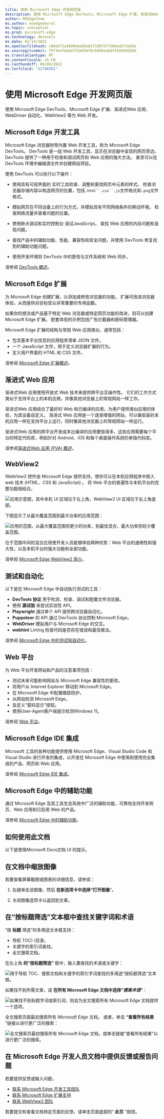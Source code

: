 ```yaml
---
title: 使用 Microsoft Edge 开发网页版
description: 使用 Microsoft Edge DevTools、Microsoft Edge 扩展、渐进式Web 应用、WebDriver 自动化、WebView2 等为 Web 开发。
author: MSEdgeTeam
ms.author: msedgedevrel
ms.topic: conceptual
ms.prod: microsoft-edge
ms.technology: devtools
ms.date: 02/14/2022
ms.openlocfilehash: c80a5f1a4899ebeb6e01f189f57f580a4b73e05b
ms.sourcegitcommit: f5f3e4febdef33e036f0c6946eab0f419d50d28d
ms.translationtype: MT
ms.contentlocale: zh-CN
ms.lasthandoff: 09/08/2022
ms.locfileid: "12746501"
---
```

# <a name="develop-for-the-web-with-microsoft-edge"></a>使用 Microsoft Edge 开发网页版

使用 Microsoft Edge DevTools、Microsoft Edge 扩展、渐进式Web 应用、WebDriver 自动化、WebView2 等为 Web 开发。


<!-- ====================================================================== -->
## <a name="microsoft-edge-devtools"></a>Microsoft Edge 开发工具
<!-- ====================================================================== -->
<!-- keep sync'd:
* [Overview of DevTools](devtools-guide-chromium/overview.md) - intro section
* [Microsoft Edge DevTools](../develop-web-microsoft-edge.md#microsoft-edge-devtools) in _Develop for the web with Microsoft Edge_
-->

Microsoft Edge 浏览器附带内置 Web 开发工具，称为 Microsoft Edge DevTools。  DevTools 是一组 Web 开发工具，显示在浏览器中呈现的网页旁边。  DevTools 提供了一种用于检查和调试网页和 Web 应用的强大方法。  甚至可以在 DevTools 环境中编辑源文件并创建网站项目。

使用 DevTools 可以执行以下操作：

*  使用具有可视界面的 实时工具检查、调整和更改网页中元素的样式。  检查浏览器存储内容以构造网页的位置，包括`.html``.css``.js`文件格式和`.png`文件格式。

*  模拟网页在不同设备上的行为方式，并模拟具有不同网络条件的移动环境。  检查网络流量并查看问题的位置。

*  使用断点调试和实时控制台 调试JavaScript。  查找 Web 应用的内存问题和呈现问题。

*  查找产品中的辅助功能、性能、兼容性和安全问题，并使用 DevTools 修复找到的辅助功能问题。

*  使用开发环境将 DevTools 中的更改与文件系统和 Web 同步。

<!-- /keep sync'd -->

请参阅 [DevTools 概述](devtools-guide-chromium/overview.md)。


<!-- ====================================================================== -->
## <a name="microsoft-edge-extensions"></a>Microsoft Edge 扩展
   
为 Microsoft Edge 创建扩展，以添加或修改浏览器的功能。  扩展可改进浏览器体验，从而提供对目标受众非常重要的专用函数。

如果你的想法或产品基于特定 Web 浏览器或特定网页功能的改进，则可以创建 Microsoft Edge 扩展。 配套体验的示例包括广告拦截器和密码管理器。

Microsoft Edge 扩展的结构与常规 Web 应用类似，通常包括：

*  包含基本平台信息的应用程序清单 JSON 文件。
*  一个 JavaScript 文件，用于定义浏览器扩展的行为。
*  定义用户界面的 HTML 和 CSS 文件。

请参阅 [Microsoft Edge 扩展概述](extensions-chromium/index.md)。


<!-- ====================================================================== -->
## <a name="progressive-web-apps"></a>渐进式 Web 应用

渐进式Web 应用使用开放式 Web 技术来提供跨平台互操作性。  它们的工作方式类似于支持平台上的本机应用，并像其他浏览器上的常规网站一样工作。

渐进式Web 应用结合了最好的 Web 和已编译的应用，为用户提供类似应用的体验，为其设备自定义。  渐进式 Web 应用是一个逐渐增强的网站，可以像安装的本机应用一样在支持平台上运行，同时像其他浏览器上的常规网站一样运行。

渐进式Web 应用的跨平台开发成本比编译的应用要低得多，这些应用需要每个平台的特定代码库，例如针对 Android、iOS 和每个桌面操作系统的单独代码库。

请参阅[渐进式Web 应用 (PVA) 概述](progressive-web-apps-chromium/index.md)。


<!-- ====================================================================== -->
## <a name="webview2"></a>WebView2

WebView2 控件由 Microsoft Edge 提供支持，使你可以在本机应用程序中嵌入 web 技术 (HTML、CSS 和 JavaScript) 。  将 Web 平台的普遍性与本机平台的完整功能相结合。

![应用示意图，其中本机 UI 区域位于左上角，WebView2 UI 区域位于右上角底部。](media/webview-panels.png)

下图显示了从最大覆盖范围到最大功率的应用范围：

![应用的范围，从最大覆盖范围但更少的功率，到最佳混合，最大功率但较少覆盖范围。](media/web-hybrid-native.png)
<!-- png copy used in main article is named "web-native.png" -->

位于范围中间的混合应用使开发人员能够体验两种优势：Web 平台的通用性和强大性，以及本机平台的强大功能和全部功能。

请参阅 [Microsoft Edge WebView2 简介](webview2/index.md)。


<!-- ====================================================================== -->
## <a name="test-and-automation"></a>测试和自动化

以下是在 Microsoft Edge 中自动执行测试的工具：

*  **DevTools 协议** 用于检测、检查、调试和配置文件浏览器。
*  使用 **源试验** 来尝试实验性 API。
*  **Playwright** 通过单个 API 提供跨浏览器自动化。
*  **Puppeteer** 的 API 通过 DevTools 协议控制 Microsoft Edge。
*  **WebDriver** 模拟用户与 Microsoft Edge 的交互。
*  **webhint** Linting 检查代码是否存在错误和最佳做法。

请参阅 [Microsoft Edge 中的测试和自动化](test-and-automation/test-and-automation.md)。


<!-- ====================================================================== -->
## <a name="web-platform"></a>Web 平台

为 Web 平台开发网站和产品的注意事项包括：

*  测试未来可能影响网站与 Microsoft Edge 兼容性的更改。
*  将用户从 Internet Explorer 移动到 Microsoft Edge。
*  在 Microsoft Edge 中配置跟踪防护。
*  从网站检测 Microsoft Edge。
*  自定义“密码显示”按钮。
*  使用User-Agent客户端提示检测Windows 11。

请参阅 [Web 平台](web-platform/web-platform.md)。


<!-- ====================================================================== -->
## <a name="microsoft-edge-ide-integration"></a>Microsoft Edge IDE 集成

Microsoft 工具的各种功能提供使用 Microsoft Edge、Visual Studio Code 和 Visual Studio 进行开发的集成，以开发在 Microsoft Edge 中使用和使用完全集成的产品、网页和 Web 应用。

请参阅 [Microsoft Edge IDE 集成](visual-studio-code/ide-integration.md)。


<!-- ====================================================================== -->
## <a name="accessibility-in-microsoft-edge"></a>Microsoft Edge 中的辅助功能

通过 Microsoft Edge 及其工具生态系统中广泛的辅助功能，可靠地支持开发网页、Web 应用和已启用 Web 的产品。

请参阅 [Microsoft Edge 中的辅助功能](accessibility/index.md)。


<!-- leaf node (article; omit per PR review) -->
<!-- ====================================================================== -->
<!-- ## Privacy whitepaper

The Microsoft Edge _browser privacy promise_ provides you with protection, transparency, control, and respect.  Microsoft Edge has many features and services associated with privacy.  This whitepaper explains how your data is used, how to control the different features, and how to manage your collected data.

See [Microsoft Edge Privacy Whitepaper](privacy-whitepaper/index.md).
-->


<!-- leaf node (article; omit per PR review) -->
<!-- ====================================================================== -->
<!-- ## The Web We Want initiative

The Web We Want initiative is a cross-browser, open initiative focused on identifying missing features and functionalities in the web platform for potential development as web standards or browser features.  Let browser vendors and standards groups know what you think is missing from the web platform.

If you build for the web, you inevitably run into problems.  Perhaps there's no way to achieve an aspect of your design with CSS, or it may require an incredible amount of experimenting with CSS.  Maybe there's a device feature you want to tap into using JavaScript, or there's a needed Developer Tools feature that can make your job easier.

See [The Web We Want initiative](web-we-want/index.md).
-->


<!-- ============================================================================================================================================ -->
<!-- ============================================================================================================================================ -->
## <a name="how-to-use-this-documentation"></a>如何使用此文档

以下是使用Microsoft Docs文档 UI 的提示。


<!-- ====================================================================== -->
## <a name="zoom-an-image-in-the-docs"></a>在文档中缩放图像

若要查看屏幕截图或图表的详细信息，请参阅：

1. 右键单击该图像，然后 **在新选项卡中选择“打开图像**”。

1. 关闭图像选项卡以返回到文章。


<!-- ====================================================================== -->
## <a name="look-up-key-words-and-terms-in-filter-by-title-text-box"></a>在“按标题筛选”文本框中查找关键字词和术语

“按 **标题** 筛选”的多用途文本框支持：
*  导航 TOC)  (目录。
*  关键字的索引词查找。
*  全文搜索文档。

在左上角 **的“按标题筛选”** 框中，输入要查找的术语或关键字：

![用于导航 TOC、搜索文档和关键字的索引字词查找的多用途“按标题筛选”文本框。](media/filter-by-title-ui.png)

如果找不到所需文章，请 **在所有 Microsoft Edge 文档中选择“_搜索术语_”**：

![如果找不到标题字词或索引词，则会为全文搜索所有 Microsoft Edge 文档提供一个选项。](media/full-text-search-fallback.png)

全文搜索页面最初搜索所有 _Microsoft Edge_ 文档。 或者，单击 **“查看所有结果** ”链接以进行更广泛的搜索：

![全文搜索页最初搜索所有 Microsoft Edge 文档，或单击链接“查看所有结果”以进行更广泛的搜索。](media/full-text-search-page.png)


<!-- ====================================================================== -->
## <a name="provide-feedback-or-report-issues-in-the-microsoft-edge-developer-docs"></a>在 Microsoft Edge 开发人员文档中提供反馈或报告问题

若要提供反馈或输入问题，

* [联系 Microsoft Edge 开发工具团队](devtools-guide-chromium/contact.md)
* [联系 Microsoft Edge 扩展支持](extensions-chromium/publish/contact-extensions-team.md)
* [联系 WebView2 团队](webview2/contact.md)

若要提交和查看文档特定页面的反馈，请单击页面底部的“ **此页** ”按钮。
